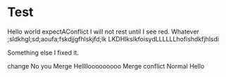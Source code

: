 # Test

Hello world
expectAConflict
I will not rest until I see red.
Whatever ;sldkhgl;sd;aoufa;fskdjjgfhlskjfd;lk
LKDHlkslkfoisydLLLLLLhofishdkfjhlsdi

Something else
I fixed it.

change
No you
Merge
Hellllooooooooo
Merge conflict
Normal Hello

